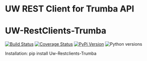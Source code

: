 # UW REST Client for Trumba API
# UW-RestClients-Trumba

[![Build Status](https://api.travis-ci.com/uw-it-aca/uw-restclients-trumba.svg?branch=master)](https://travis-ci.com/uw-it-aca/uw-restclients-trumba)
[![Coverage Status](https://coveralls.io/repos/github/uw-it-aca/uw-restclients-trumba/badge.svg?branch=master)](https://coveralls.io/github/uw-it-aca/uw-restclients-trumba?branch=master)
[![PyPi Version](https://img.shields.io/pypi/v/uw-restclients-trumba.svg)](https://pypi.python.org/pypi/uw-restclients-trumba)
![Python versions](https://img.shields.io/pypi/pyversions/uw-restclients-trumba.svg)

Installation:
    pip install Uw-Restclients-Trumba
